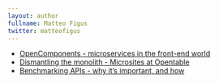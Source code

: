 ```yaml
---
layout: author
fullname: Matteo Figus
twitter: matteofigus
---
```


<ul>
    <li><a href="/blog/2016/04/27/opencomponents-microservices-in-the-front-end-world/">OpenComponents - microservices in the front-end world</a></li>
    <li><a href="/blog/2015/02/09/dismantling-the-monolith-microsites-at-opentable/">Dismantling the monolith - Microsites at Opentable</a></li>
    <li><a href="/blog/2014/02/28/api-benchmark/">Benchmarking APIs - why it’s important, and how</a></li>
</ul>